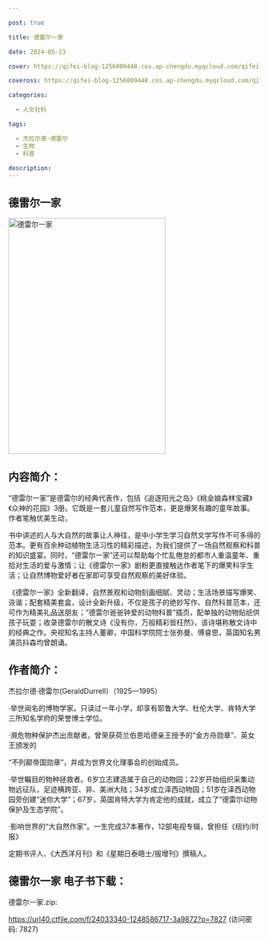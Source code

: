 ```yaml
---

post: true

title: 德雷尔一家

date: 2024-05-23

cover: https://qifei-blog-1256009448.cos.ap-chengdu.myqcloud.com/qifei-blog/663ddd930ea9cb14039d34f2.jpg

coveross: https://qifei-blog-1256009448.cos.ap-chengdu.myqcloud.com/qifei-blog/663ddd930ea9cb14039d34f2.jpg

categories:

  - 人文社科

tags:

  - 杰拉尔德·德雷尔
  - 生物
  - 科普

description:
---
```


## 德雷尔一家
<img alt="德雷尔一家 " class="aligncenter loading" data-was-processed="true" decoding="async" fetchpriority="high" height="471" src="https://qifei-blog-1256009448.cos.ap-chengdu.myqcloud.com/qifei-blog/663ddd930ea9cb14039d34f2.jpg " style="cursor: zoom-in;" width="314"/>

## 内容简介：

“德雷尔一家”是德雷尔的经典代表作，包括《追逐阳光之岛》《桃金娘森林宝藏》《众神的花园》3册。它既是一套儿童自然写作范本，更是爆笑有趣的童年故事。作者笔触优美生动，

书中讲述的人与大自然的故事让人神往，是中小学生学习自然文学写作不可多得的范本。更有百余种动植物生活习性的精彩描述，为我们提供了一场自然观察和科普的知识盛宴。同时，“德雷尔一家”还可以帮助每个忙乱倦怠的都市人重温童年、重拾对生活的爱与激情；让《德雷尔一家》剧粉更直接触达作者笔下的爆笑科孚生活；让自然博物爱好者在家即可享受自然观察的美好体验。

《德雷尔一家》全新翻译，自然景观和动物刻画细腻、灵动；生活场景描写爆笑、诙谐；配套精美套盒，设计全新升级，不仅是孩子的绝妙写作、自然科普范本，还可作为精美礼品送朋友；“德雷尔爸爸钟爱的动物科普”插页，配单独的动物贴纸供孩子玩耍；收录德雷尔的散文诗《没有你，万般精彩皆枉然》，该诗堪称散文诗中的经典之作。央视知名主持人董卿，中国科学院院士张弥曼、傅睿思，英国知名男演员抖森均曾朗诵。

## 作者简介：

杰拉尔德·德雷尔(GeraldDurrell）（1925—1995）

·举世闻名的博物学家。只读过一年小学，却享有耶鲁大学、杜伦大学、肯特大学三所知名学府的荣誉博士学位。

·濒危物种保护杰出贡献者。曾荣获荷兰伯恩哈德亲王授予的“金方舟勋章”、英女王颁发的

“不列颠帝国勋章”，并成为世界文化理事会的创始成员。

·举世瞩目的物种拯救者。6岁立志建造属于自己的动物园；22岁开始组织采集动物远征队，足迹横跨亚、非、美洲大陆；34岁成立泽西动物园；51岁在泽西动物园旁创建“迷你大学”；67岁，英国肯特大学为肯定他的成就，成立了“德雷尔动物保护及生态学院”。

·影响世界的“大自然作家”。一生完成37本著作，12部电视专辑，曾担任《纽约/时报》

定期书评人、《大西洋月刊》和《星期日泰晤士/报增刊》撰稿人。

## 德雷尔一家 电子书下载：
德雷尔一家.zip: 

https://url40.ctfile.com/f/24033340-1248586717-3a9872?p=7827 (访问密码: 7827)
